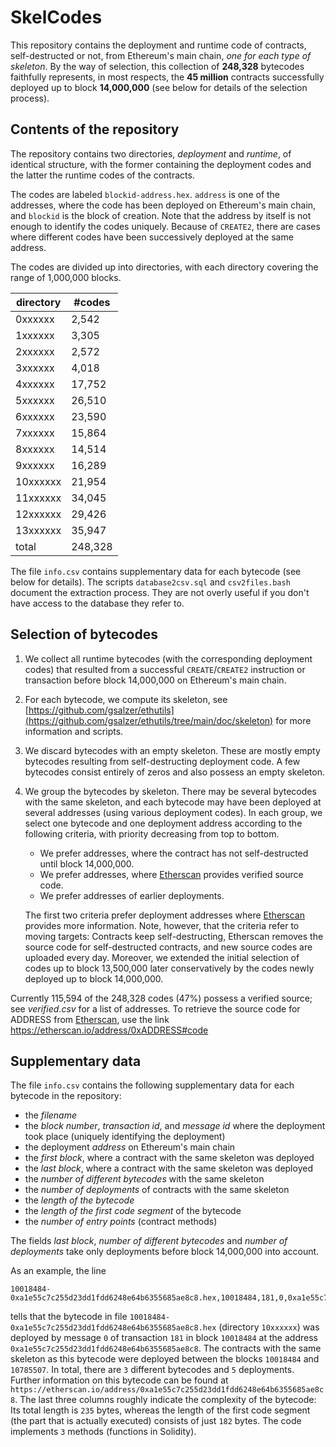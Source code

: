 # SkelCodes

This repository contains the deployment and runtime code of contracts,
self-destructed or not, from Ethereum's main chain, *one for each type of
skeleton*. By the way of selection, this collection of **248,328** bytecodes
faithfully represents, in most respects, the **45 million** contracts
successfully deployed up to block **14,000,000** (see below for details of the
selection process).

## Contents of the repository

The repository contains two directories, *deployment* and *runtime*, of
identical structure, with the former containing the deployment codes and the
latter the runtime codes of the contracts.

The codes are labeled `blockid-address.hex`. `address` is one of the addresses,
where the code has been deployed on Ethereum's main chain, and `blockid` is the
block of creation.  Note that the address by itself is not enough to identify
the codes uniquely.  Because of `CREATE2`, there are cases where different
codes have been successively deployed at the same address.

The codes are divided up into directories, with each directory covering the
range of 1,000,000 blocks.

| directory |    #codes  |
| --------- | ---------- |
|  0xxxxxx  |     2,542  |
|  1xxxxxx  |     3,305  |
|  2xxxxxx  |     2,572  |
|  3xxxxxx  |     4,018  |
|  4xxxxxx  |    17,752  |
|  5xxxxxx  |    26,510  |
|  6xxxxxx  |    23,590  |
|  7xxxxxx  |    15,864  |
|  8xxxxxx  |    14,514  |
|  9xxxxxx  |    16,289  |
| 10xxxxxx  |    21,954  |
| 11xxxxxx  |    34,045  |
| 12xxxxxx  |    29,426  |
| 13xxxxxx  |    35,947  |
| total     |   248,328  |

The file `info.csv` contains supplementary data for each bytecode (see below
for details).  The scripts `database2csv.sql` and `csv2files.bash`
document the extraction process. They are not overly useful if you don't have
access to the database they refer to.

## Selection of bytecodes

1. We collect all runtime bytecodes (with the corresponding deployment codes)
   that resulted from a successful `CREATE`/`CREATE2` instruction or
   transaction before block 14,000,000 on Ethereum's main chain.

2. For each bytecode, we compute its skeleton, see
   [https://github.com/gsalzer/ethutils](https://github.com/gsalzer/ethutils/tree/main/doc/skeleton)
   for more information and scripts.

3. We discard bytecodes with an empty skeleton.  These are mostly empty
   bytecodes resulting from self-destructing deployment code.  A few bytecodes
   consist entirely of zeros and also possess an empty skeleton.

3. We group the bytecodes by skeleton. There may be several bytecodes with the
   same skeleton, and each bytecode may have been deployed at several addresses
   (using various deployment codes). In each group, we select one bytecode and
   one deployment address according to the following criteria, with priority
   decreasing from top to bottom.

    - We prefer addresses, where the contract has not self-destructed
      until block 14,000,000.
    - We prefer addresses, where [Etherscan](https://etherscan.io) provides
      verified source code.
    - We prefer addresses of earlier deployments.

   The first two criteria prefer deployment addresses where
[Etherscan](https://etherscan.io) provides more information. Note, however,
that the criteria refer to moving targets: Contracts keep self-destructing,
Etherscan removes the source code for self-destructed contracts, and new source
codes are uploaded every day. Moreover, we extended the initial selection of
codes up to block 13,500,000 later conservatively by the codes newly deployed
up to block 14,000,000.

Currently 115,594 of the 248,328 codes (47%) possess a verified source; see *verified.csv* for a list of addresses. To retrieve the source code for ADDRESS from [Etherscan](https://etherscan.io), use the link
    https://etherscan.io/address/0xADDRESS#code

## Supplementary data

The file `info.csv` contains the following supplementary data for each bytecode
in the repository:

   - the *filename*
   - the *block number*, *transaction id*, and *message id* where the deployment took place
     (uniquely identifying the deployment)
   - the deployment *address* on Ethereum's main chain
   - the *first block*, where a contract with the same skeleton was deployed
   - the *last block*, where a contract with the same skeleton was deployed
   - the *number of different bytecodes* with the same skeleton
   - the *number of deployments* of contracts with the same skeleton
   - the *length of the bytecode*
   - the *length of the first code segment* of the bytecode
   - the *number of entry points* (contract methods)

The fields *last block*, *number of different bytecodes* and *number of deployments* take only
deployments before block 14,000,000 into account.

 As an example, the line
```
10018484-0xa1e55c7c255d23dd1fdd6248e64b6355685ae8c8.hex,10018484,181,0,0xa1e55c7c255d23dd1fdd6248e64b6355685ae8c8,10018484,10785507,3,5,235,182,3
```
tells that the bytecode in file
`10018484-0xa1e55c7c255d23dd1fdd6248e64b6355685ae8c8.hex` (directory
`10xxxxxx`) was deployed by message `0` of transaction `181` in block `10018484`
at the address `0xa1e55c7c255d23dd1fdd6248e64b6355685ae8c8`. The contracts with
the same skeleton as this bytecode were deployed between the
blocks `10018484` and `10785507`. In total, there are `3` different bytecodes
and `5` deployments. Further information on this bytecode can be found at
`https://etherscan.io/address/0xa1e55c7c255d23dd1fdd6248e64b6355685ae8c8`.
The last three columns roughly indicate the complexity of the bytecode:
Its total length is `235` bytes, whereas the length of the first code segment (the part that is actually executed) consists of just `182` bytes.
The code implements `3` methods (functions in Solidity).
